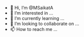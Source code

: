 - 👋 Hi, I’m @MSaikatA
- 👀 I’m interested in ...
- 🌱 I’m currently learning ...
- 💞️ I’m looking to collaborate on ...
- 📫 How to reach me ...

<!---
MSaikatA/MSaikatA is a ✨ special ✨ repository because its `README.md` (this file) appears on your GitHub profile.
You can click the Preview link to take a look at your changes.
--->
